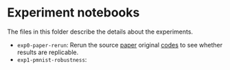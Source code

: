 # Experiment notebooks

The files in this folder describe the details about the experiments.

- `exp0-paper-rerun`: Rerun the source [paper] original [codes][paper-repo] to see whether results are replicable.
- `exp1-pmnist-robustness`:

[paper-repo]: https://github.com/Laborieux-Axel/SynapticMetaplasticityBNN
[paper]: https://www.nature.com/articles/s41467-021-22768-y
